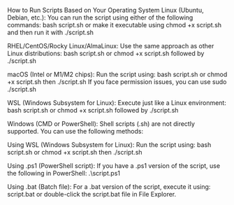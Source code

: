 How to Run Scripts Based on Your Operating System
Linux (Ubuntu, Debian, etc.):
You can run the script using either of the following commands:
bash script.sh
or
make it executable using chmod +x script.sh and then run it with ./script.sh

RHEL/CentOS/Rocky Linux/AlmaLinux:
Use the same approach as other Linux distributions:
bash script.sh
or
chmod +x script.sh followed by ./script.sh

macOS (Intel or M1/M2 chips):
Run the script using:
bash script.sh
or
chmod +x script.sh then ./script.sh
If you face permission issues, you can use sudo ./script.sh

WSL (Windows Subsystem for Linux):
Execute just like a Linux environment:
bash script.sh
or
chmod +x script.sh followed by ./script.sh

Windows (CMD or PowerShell):
Shell scripts (.sh) are not directly supported. You can use the following methods:

Using WSL (Windows Subsystem for Linux):
Run the script using:
bash script.sh
or
chmod +x script.sh then ./script.sh

Using .ps1 (PowerShell script):
If you have a .ps1 version of the script, use the following in PowerShell:
.\script.ps1

Using .bat (Batch file):
For a .bat version of the script, execute it using:
script.bat
or
double-click the script.bat file in File Explorer.
